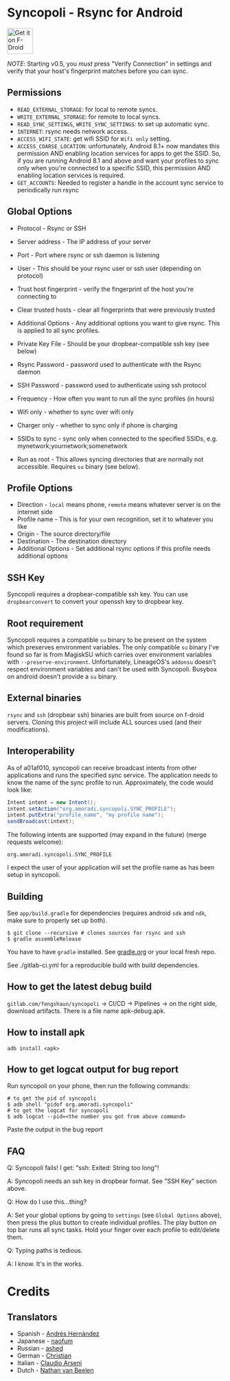 Syncopoli - Rsync for Android
=============================

[<img src="https://f-droid.org/badge/get-it-on.png" alt="Get it on F-Droid" height="60">](https://f-droid.org/app/org.amoradi.syncopoli)

*NOTE*: Starting v0.5, you _must_ press "Verify Connection" in settings and verify that your host's fingerprint matches before you can sync.

Permissions
-----------
* `READ_EXTERNAL_STORAGE`: for local to remote syncs.
* `WRITE_EXTERNAL_STORAGE`: for remote to local syncs.
* `READ_SYNC_SETTINGS`, `WRITE_SYNC_SETTINGS`: to set up automatic sync.
* `INTERNET`: rsync needs network access.
* `ACCESS_WIFI_STATE`: get wifi SSID for `Wifi only` setting.
* `ACCESS_COARSE_LOCATION`: unfortunately, Android 8.1+ now mandates this permission AND enabling location services for apps to get the SSID. So, if you are running Android 8.1 and above and want your profiles to sync only when you're connected to a specific SSID, this permission AND enabling location services is required.
* `GET_ACCOUNTS`: Needed to register a handle in the account sync service to periodically run rsync

Global Options
--------------
* Protocol - Rsync or SSH
* Server address - The IP address of your server
* Port - Port where rsync or ssh daemon is listening
* User - This should be your rsync user or ssh user (depending on protocol)
* Trust host fingerprint - verify the fingerprint of the host you're connecting to
* Clear trusted hosts - clear all fingerprints that were previously trusted

* Additional Options - Any additional options you want to give rsync. This is applied to all sync profiles.
* Private Key File - Should be your dropbear-compatible ssh key (see below)
* Rsync Password - password used to authenticate with the Rsync daemon
* SSH Password - password used to authenticate using ssh protocol
* Frequency - How often you want to run all the sync profiles (in hours)
* Wifi only - whether to sync over wifi only
* Charger only - whether to sync only if phone is charging
* SSIDs to sync - sync only when connected to the specified SSIDs, e.g. mynetwork;yournetwork;somenetwork
* Run as root - This allows syncing directories that are normally not accessible. Requires `su` binary (see below).

Profile Options
---------------
* Direction - `local` means phone, `remote` means whatever server is on the internet side
* Profile name - This is for your own recognition, set it to whatever you like
* Origin - The source directory/file
* Destination - The destination directory
* Additional Options - Set additional rsync options if this profile needs additional options

SSH Key
-------
Syncopoli requires a dropbear-compatible ssh key. You can use `dropbearconvert` to convert your openssh key to dropbear key.

Root requirement
----------------
Syncopoli requires a compatible `su` binary to be present on the system which preserves environment variables. The only compatible `su` binary I've found so far is from MagiskSU which carries over environment variables with `--preserve-environment`. Unfortunately, LineageOS's `addonsu` doesn't respect environment variables and can't be used with Syncopoli. Busybox on android doesn't provide a `su` binary.

External binaries
-----------------
`rsync` and `ssh` (dropbear ssh) binaries are built from source on f-droid servers. Cloning this project will include ALL sources used (and their modifications).

Interoperability
----------------
As of a01af010, syncopoli can receive broadcast intents from other applications and runs the specified sync service. The application needs to know the name of the sync profile to run. Approximately, the code would look like:

```java
Intent intent = new Intent();
intent.setAction("org.amoradi.syncopoli.SYNC_PROFILE");
intent.putExtra("profile_name", "my profile name");
sendBroadcast(intent);
```

The following intents are supported (may expand in the future) (merge requests welcome):

```
org.amoradi.syncopoli.SYNC_PROFILE
```

I expect the user of your application will set the profile name as has been setup in syncopoli.

Building
--------
See `app/build.gradle` for dependencies (requires android `sdk` and `ndk`, make sure to properly set up both).

```
$ git clone --recursive # clones sources for rsync and ssh
$ gradle assembleRelease
```

You have to have `gradle` installed. See [gradle.org](https://gradle.org) or your local fresh repo.

See ./gitlab-ci.yml for a reproducible build with build dependencies.

How to get the latest debug build
---------------------------------
`gitlab.com/fengshaun/syncopoli` -> CI/CD -> Pipelines -> on the right side, download artifacts. There is a file name apk-debug.apk.

How to install apk
------------------
`adb install <apk>`

How to get logcat output for bug report
---------------------------------------
Run syncopoli on your phone, then run the following commands:
```
# to get the pid of syncopoli
$ adb shell "pidof org.amoradi.syncopoli"
# to get the logcat for syncopoli
$ adb logcat --pid=<the number you got from above command>
```

Paste the output in the bug report

FAQ
---

Q: Syncopoli fails! I get: "ssh: Exited: String too long"!

A: Syncopoli needs an ssh key in dropbear format. See "SSH Key" section above.

Q: How do I use this...thing?

A: Set your global options by going to `settings` (see `Global Options` above), then press the plus button to create individual profiles. The play button on top bar runs all sync tasks. Hold your finger over each profile to edit/delete them.

Q: Typing paths is tedious.

A: I know. It's in the works.

Credits
=======

Translators
-----------
* Spanish - [Andrés Hernández](https://gitlab.com/u/auroszx)
* Japanese - [naofum](https://gitlab.com/u/naofumi)
* Russian - [ashed](https://gitlab.com/u/ashed)
* German - [Christian](https://gitlab.com/u/epinez)
* Italian - [Claudio Arseni](https://gitlab.com/Claudinux)
* Dutch - [Nathan van Beelen](https://gitlab.com/nvbln)
